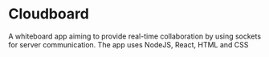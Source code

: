 # Cloudboard
A whiteboard app aiming to provide real-time collaboration by using sockets for server communication. The app uses NodeJS, React, HTML and CSS 

